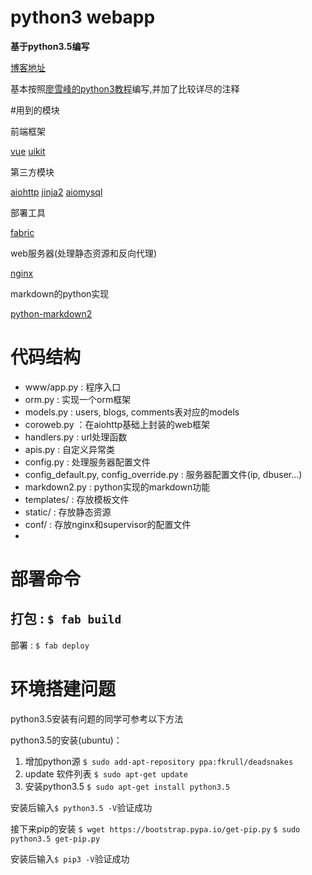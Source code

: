 # python3 webapp

**基于python3.5编写**

[博客地址](http://119.29.119.139/)

基本按照[廖雪峰的python3教程](http://www.liaoxuefeng.com/wiki/0014316089557264a6b348958f449949df42a6d3a2e542c000/001432170876125c96f6cc10717484baea0c6da9bee2be4000)编写,并加了比较详尽的注释

#用到的模块

前端框架

[vue](https://vuejs.org.cn/)
[uikit](http://getuikit.com/index.html)

第三方模块

[aiohttp](http://aiohttp.readthedocs.io/en/stable/index.html)
[jinja2](http://jinja.pocoo.org/docs/dev/)
[aiomysql](http://aiomysql.readthedocs.io/en/latest/)
    
部署工具

[fabric](http://www.fabfile.org/)
    
web服务器(处理静态资源和反向代理)

[nginx](http://nginx.org/en/)

markdown的python实现

[python-markdown2](https://github.com/trentm/python-markdown2)

# 代码结构

- www/app.py : 程序入口
- orm.py : 实现一个orm框架
- models.py : users, blogs, comments表对应的models
- coroweb.py ：在aiohttp基础上封装的web框架
- handlers.py : url处理函数
- apis.py : 自定义异常类
- config.py : 处理服务器配置文件
- config_default.py, config_override.py : 服务器配置文件(ip, dbuser...)
- markdown2.py : python实现的markdown功能
- templates/ : 存放模板文件
- static/ : 存放静态资源
- conf/ : 存放nginx和supervisor的配置文件
- 
# 部署命令

打包 : `$ fab build`
-
部署 : `$ fab deploy`

# 环境搭建问题

python3.5安装有问题的同学可参考以下方法

python3.5的安装(ubuntu)：
1. 增加python源 `$ sudo add-apt-repository ppa:fkrull/deadsnakes`
2. update 软件列表 `$ sudo apt-get update`
3. 安装python3.5 `$ sudo apt-get install python3.5`

安装后输入`$ python3.5 -V`验证成功

接下来pip的安装
`$ wget https://bootstrap.pypa.io/get-pip.py`
`$ sudo python3.5 get-pip.py`

安装后输入`$ pip3 -V`验证成功


        
